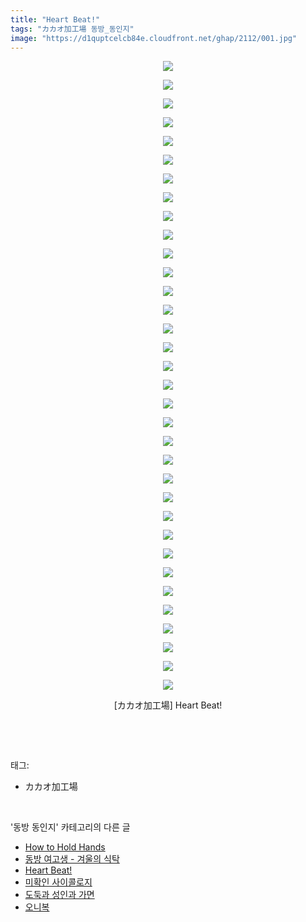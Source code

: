 ```yaml
---
title: "Heart Beat!"
tags: "カカオ加工場 동방_동인지"
image: "https://d1quptcelcb84e.cloudfront.net/ghap/2112/001.jpg"
---
```

<div class="article">
<p style="text-align: center; clear: none; float: none;"><img src="{{ site.imgserver8 }}/ghap/2112/001.jpg"/></p>
<p style="text-align: center; clear: none; float: none;"><img src="{{ site.imgserver8 }}/ghap/2112/002.jpg"/></p>
<p style="text-align: center; clear: none; float: none;"><img src="{{ site.imgserver8 }}/ghap/2112/003.jpg"/></p>
<p style="text-align: center; clear: none; float: none;"><img src="{{ site.imgserver8 }}/ghap/2112/004.jpg"/></p>
<p style="text-align: center; clear: none; float: none;"><img src="{{ site.imgserver8 }}/ghap/2112/005.jpg"/></p>
<p style="text-align: center; clear: none; float: none;"><img src="{{ site.imgserver8 }}/ghap/2112/006.jpg"/></p>
<p style="text-align: center; clear: none; float: none;"><img src="{{ site.imgserver8 }}/ghap/2112/007.jpg"/></p>
<p style="text-align: center; clear: none; float: none;"><img src="{{ site.imgserver8 }}/ghap/2112/008.jpg"/></p>
<p style="text-align: center; clear: none; float: none;"><img src="{{ site.imgserver8 }}/ghap/2112/009.jpg"/></p>
<p style="text-align: center; clear: none; float: none;"><img src="{{ site.imgserver8 }}/ghap/2112/010.jpg"/></p>
<p style="text-align: center; clear: none; float: none;"><img src="{{ site.imgserver8 }}/ghap/2112/011.jpg"/></p>
<p style="text-align: center; clear: none; float: none;"><img src="{{ site.imgserver8 }}/ghap/2112/012.jpg"/></p>
<p style="text-align: center; clear: none; float: none;"><img src="{{ site.imgserver8 }}/ghap/2112/013.jpg"/></p>
<p style="text-align: center; clear: none; float: none;"><img src="{{ site.imgserver8 }}/ghap/2112/014.jpg"/></p>
<p style="text-align: center; clear: none; float: none;"><img src="{{ site.imgserver8 }}/ghap/2112/015.jpg"/></p>
<p style="text-align: center; clear: none; float: none;"><img src="{{ site.imgserver8 }}/ghap/2112/016.jpg"/></p>
<p style="text-align: center; clear: none; float: none;"><img src="{{ site.imgserver8 }}/ghap/2112/017.jpg"/></p>
<p style="text-align: center; clear: none; float: none;"><img src="{{ site.imgserver8 }}/ghap/2112/018.jpg"/></p>
<p style="text-align: center; clear: none; float: none;"><img src="{{ site.imgserver8 }}/ghap/2112/019.jpg"/></p>
<p style="text-align: center; clear: none; float: none;"><img src="{{ site.imgserver8 }}/ghap/2112/020.jpg"/></p>
<p style="text-align: center; clear: none; float: none;"><img src="{{ site.imgserver8 }}/ghap/2112/021.jpg"/></p>
<p style="text-align: center; clear: none; float: none;"><img src="{{ site.imgserver8 }}/ghap/2112/022.jpg"/></p>
<p style="text-align: center; clear: none; float: none;"><img src="{{ site.imgserver8 }}/ghap/2112/023.jpg"/></p>
<p style="text-align: center; clear: none; float: none;"><img src="{{ site.imgserver8 }}/ghap/2112/024.jpg"/></p>
<p style="text-align: center; clear: none; float: none;"><img src="{{ site.imgserver8 }}/ghap/2112/025.jpg"/></p>
<p style="text-align: center; clear: none; float: none;"><img src="{{ site.imgserver8 }}/ghap/2112/026.jpg"/></p>
<p style="text-align: center; clear: none; float: none;"><img src="{{ site.imgserver8 }}/ghap/2112/027.jpg"/></p>
<p style="text-align: center; clear: none; float: none;"><img src="{{ site.imgserver8 }}/ghap/2112/028.jpg"/></p>
<p style="text-align: center; clear: none; float: none;"><img src="{{ site.imgserver8 }}/ghap/2112/029.jpg"/></p>
<p style="text-align: center; clear: none; float: none;"><img src="{{ site.imgserver8 }}/ghap/2112/030.jpg"/></p>
<p style="text-align: center; clear: none; float: none;"><img src="{{ site.imgserver8 }}/ghap/2112/031.jpg"/></p>
<p style="text-align: center; clear: none; float: none;"><img src="{{ site.imgserver8 }}/ghap/2112/032.jpg"/></p>
<p style="text-align: center; clear: none; float: none;"><img src="{{ site.imgserver8 }}/ghap/2112/033.jpg"/></p>
<p style="text-align: center; clear: none; float: none;"><img src="{{ site.imgserver8 }}/ghap/2112/034.jpg"/></p>
<p style="text-align: center; clear: none; float: none;">[カカオ加工場] Heart Beat!</p>
<p><br/></p>
</div><br/>
<div class="tagTrail">
<p>태그: </p>
<ul>
<li>カカオ加工場</li>
</ul>
</div><br/>
<div class="another">
<p>'동방 동인지' 카테고리의 다른 글</p>
<ul>
<li><a href="/ghap_2114">How to Hold Hands</a></li>
<li><a href="/ghap_2113">동방 여고생 - 겨울의 식탁</a></li>
<li><a href="/ghap_2112">Heart Beat!</a></li>
<li><a href="/ghap_2111">미확인 사이콜로지</a></li>
<li><a href="/ghap_2110">도둑과 성인과 가면</a></li>
<li><a href="/ghap_2109">오니복</a></li>
</ul>
</div><br/>
<div class="cb_module cb_fluid">
<div class="cb_wrt cb_profile">
</div><!-- commentList close -->
</div><br/>
